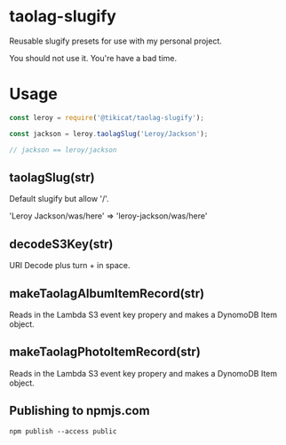 # taolag-slugify

Reusable slugify presets for use with my personal project.

You should not use it. You're have a bad time.

# Usage

```js
const leroy = require('@tikicat/taolag-slugify');

const jackson = leroy.taolagSlug('Leroy/Jackson');

// jackson == leroy/jackson
```

## taolagSlug(str)

Default slugify but allow '/'.

'Leroy Jackson/was/here' => 'leroy-jackson/was/here'

## decodeS3Key(str)

URI Decode plus turn + in space.

## makeTaolagAlbumItemRecord(str)

Reads in the Lambda S3 event key propery and makes a DynomoDB Item object.

## makeTaolagPhotoItemRecord(str)

Reads in the Lambda S3 event key propery and makes a DynomoDB Item object.

## Publishing to npmjs.com

`npm publish --access public`
